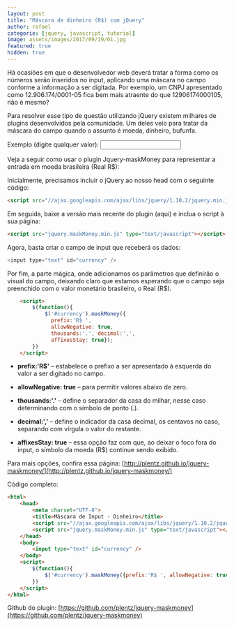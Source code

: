 ```yaml
---
layout: post
title: "Máscara de dinheiro (R$) com jQuery"
author: rafael
categorie: [jquery, javascript, tutorial]
image: assets/images/2017/09/19/01.jpg
featured: true
hidden: true
---
```


Há ocasiões em que o desenvolvedor web deverá tratar a forma como os números serão inseridos no input, aplicando uma máscara no campo conforme a informação a ser digitada. Por exemplo, um CNPJ apresentado como 12.906.174/0001-05 fica bem mais atraente do que 12906174000105, não é mesmo?

Para resolver esse tipo de questão utilizando jQuery existem milhares de plugins desenvolvidos pela comunidade. Um deles veio para tratar da máscara do campo quando o assunto é moeda, dinheiro, bufunfa.

Exemplo (digite qualquer valor): <input type="text" id="currency" />

Veja a seguir como usar o plugin Jquery-maskMoney para representar a entrada em moeda brasileira (Real R$):

Inicialmente, precisamos incluir o jQuery ao nosso head com o seguinte código:

```html
<script src="//ajax.googleapis.com/ajax/libs/jquery/1.10.2/jquery.min.js" type="text/javascript"></script>
```

Em seguida, baixe a versão mais recente do plugin (aqui) e inclua o script à sua página:

```html
<script src="jquery.maskMoney.min.js" type="text/javascript"></script>
```

Agora, basta criar o campo de input que receberá os dados:

```js
<input type="text" id="currency" />
```

Por fim, a parte mágica, onde adicionamos os parâmetros que definirão o visual do campo, deixando claro que estamos esperando que o campo seja preenchido com o valor monetário brasileiro, o Real (R$).

```html
    <script>
        $(function(){
            $('#currency').maskMoney({
              prefix:'R$ ',
              allowNegative: true,
              thousands:'.', decimal:',',
              affixesStay: true});
        })
    </script>
```

- **prefix:'R$'** – estabelece o prefixo a ser apresentado à esquerda do valor a ser digitado no campo.

- **allowNegative: true** – para permitir valores abaixo de zero.

- **thousands:'.'** – define o separador da casa do milhar, nesse caso determinando com o símbolo de ponto (.).

- **decimal:','** – define o indicador da casa decimal, os centavos no caso, separando com vírgula o valor do restante.

- **affixesStay: true** – essa opção faz com que, ao deixar o foco fora do input, o símbolo da moeda (R$) continue sendo exibido.

Para mais opções, confira essa página: [http://plentz.github.io/jquery-maskmoney/](http://plentz.github.io/jquery-maskmoney/)

Código completo:

```html
<html>
    <head>
        <meta charset="UTF-8">
        <title>Máscara de Input - Dinheiro</title>
        <script src="//ajax.googleapis.com/ajax/libs/jquery/1.10.2/jquery.min.js" type="text/javascript"></script>
        <script src="jquery.maskMoney.min.js" type="text/javascript"></script>
    </head>
    <body>
        <input type="text" id="currency" />
    </body>
    <script>
        $(function(){
            $('#currency').maskMoney({prefix:'R$ ', allowNegative: true, thousands:'.', decimal:',', affixesStay: true});
        })
    </script>
</html>
```

Github do plugin: [https://github.com/plentz/jquery-maskmoney](https://github.com/plentz/jquery-maskmoney)


<script src="//ajax.googleapis.com/ajax/libs/jquery/1.10.2/jquery.min.js" type="text/javascript"></script>